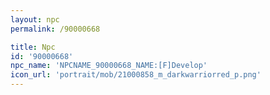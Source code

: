 ```yaml
---
layout: npc
permalink: /90000668

title: Npc
id: '90000668'
npc_name: 'NPCNAME_90000668_NAME:[F]Develop'
icon_url: 'portrait/mob/21000858_m_darkwarriorred_p.png'
---
```

